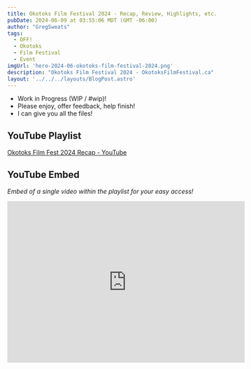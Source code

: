 ```yaml
---
title: Okotoks Film Festival 2024 - Recap, Review, Highlights, etc.
pubDate: 2024-06-09 at 03:55:06 MDT (GMT -06:00)
author: "GregSweats"
tags:
  - OFF!
  - Okotoks
  - Film Festival
  - Event
imgUrl: 'hero-2024-06-okotoks-film-festival-2024.png'
description: "Okotoks Film Festival 2024 - OkotoksFilmFestival.ca"
layout: '../../../layouts/BlogPost.astro'
---
```



- Work in Progress (WIP / #wip)!
- Please enjoy, offer feedback, help finish!
- I can give you all the files!

## YouTube Playlist
[Okotoks Film Fest 2024 Recap - YouTube](https://www.youtube.com/playlist?list=PLjpHcNMb8OOWVsEldIAaBAhBDT8FGe0Ww)

## YouTube Embed
_Embed of a single video within the playlist for your easy access!_

<iframe width="543" height="369" src="https://www.youtube.com/embed/Y5npb6T44sY?list=PLjpHcNMb8OOWVsEldIAaBAhBDT8FGe0Ww" title="T3-day4-saturday-v3.1" frameborder="0" allow="accelerometer; autoplay; clipboard-write; encrypted-media; gyroscope; picture-in-picture; web-share" referrerpolicy="strict-origin-when-cross-origin" allowfullscreen></iframe>
